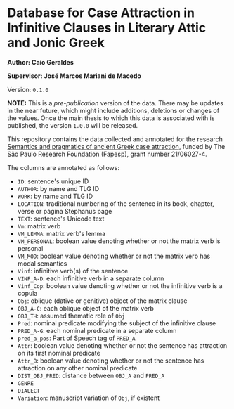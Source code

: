 # Database for Case Attraction in Infinitive Clauses in Literary Attic and Jonic Greek

**Author: Caio Geraldes**

**Supervisor: José Marcos Mariani de Macedo**

Version: `0.1.0` 

**NOTE:** This is a *pre-publication* version of the data.
There may be updates in the near future, which might include additions, 
deletions or changes of the values.
Once the main thesis to which this data is associated with is published, the
version `1.0.0` will be released.

This repository contains the data collected and annotated for the research 
[Semantics and pragmatics of ancient Greek case attraction](https://bv.fapesp.br/en/bolsas/198957/semantics-and-pragmatics-of-ancient-greek-case-attraction/),
funded by The São Paulo Research Foundation (Fapesp), grant number 21/06027-4.

The columns are annotated as follows:


- `ID`: sentence's unique ID
- `AUTHOR`: by name and TLG ID
- `WORK`: by name and TLG ID
- `LOCATION`: traditional numbering of the sentence in its book, chapter, verse or página Stephanus page
- `TEXT`: sentence's Unicode text
- `Vm`: matrix verb
- `VM_LEMMA`: matrix verb's lemma 
- `VM_PERSONAL`: boolean value denoting whether or not the matrix verb is
  personal
- `VM_MOD`: boolean value denoting whether or not the matrix verb has modal
  semantics
- `Vinf`: infinitive verb(s) of the sentence
- `VINF_A-D`: each infinitive verb in a separate column
- `Vinf_Cop`: boolean value denoting whether or not the infinitive verb is a
  copula
- `Obj`: oblique (dative or genitive) object of the matrix clause
- `OBJ_A-C`: each oblique object of the matrix verb
- `OBJ_TH`: assumed thematic role of `Obj`
- `Pred`: nominal predicate modifying the subject of the infinitive clause
- `PRED_A-G`: each nominal predicate in a separate column
- `pred_a_pos`: Part of Speech tag of `PRED_A`
- `Attr`: boolean value denoting whether or not the sentence has attraction on
  its first nominal predicate
- `Attr_B`: boolean value denoting whether or not the sentence has attraction on
  any other nominal predicate
- `DIST_OBJ_PRED`: distance between `OBJ_A` and `PRED_A`
- `GENRE`
- `DIALECT`
- `Variation`: manuscript variation of `Obj`, if existent
